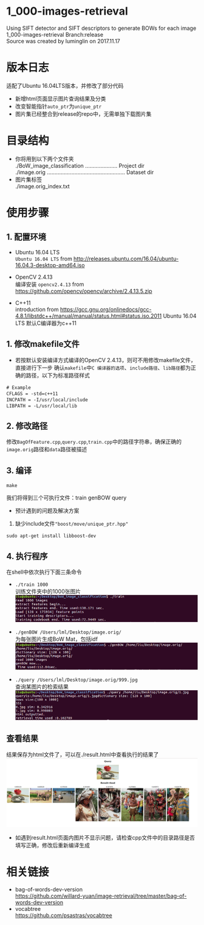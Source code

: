 # 1_000-images-retrieval
Using SIFT detector and SIFT descriptors to generate BOWs for each image <br>
1_000-images-retrieval Branch:release<br>
Source was created by luminglin on 2017.11.17<br>

# 版本日志
适配了Ubuntu 16.04LTS版本，并修改了部分代码
* 新增html页面显示图片查询结果及分类
* 改变智能指针`auto_ptr`为`unique_ptr`
* 图片集已经整合到release的repo中，无需单独下载图片集

# 目录结构
* 你将用到以下两个文件夹<br>
./BoW_image_classification ..................... Project dir<br>
./image.orig ................................................... Dataset dir<br>
* 图片集标签<br>
./image.orig_index.txt<br>

# 使用步骤

## 1. 配置环境
* Ubuntu 16.04 LTS<br>
`Ubuntu 16.04 LTS` from http://releases.ubuntu.com/16.04/ubuntu-16.04.3-desktop-amd64.iso <br>

* OpenCV 2.4.13<br>
编译安装 `opencv2.4.13` from https://github.com/opencv/opencv/archive/2.4.13.5.zip <br>

* C++11<br>
introduction from https://gcc.gnu.org/onlinedocs/gcc-4.8.1/libstdc++/manual/manual/status.html#status.iso.2011
Ubuntu 16.04 LTS 默认C编译器为c++11

## 1. 修改makefile文件
* 若按默认安装编译方式编译的OpenCV 2.4.13，则可不用修改makefile文件，直接进行下一步
确认`makefile`中`C 编译器的选项`、`include路径`、`lib路径`都为正确的路径，以下为标准路径样式<br>
```
# Example
CFLAGS = -std=c++11
INCPATH = -I/usr/local/include
LIBPATH = -L/usr/local/lib
```

## 2. 修改路径
修改`BagOfFeature.cpp`,`query.cpp`,`train.cpp`中的路径字符串，确保正确的`image.orig`路径和`data`路径被描述

## 3. 编译
```
make
```
我们将得到三个可执行文件：train genBOW query<br>
* 预计遇到的问题及解决方案<br>
 1.  缺少include文件`"boost/move/unique_ptr.hpp"`<br>
```
sudo apt-get install libboost-dev
```

## 4. 执行程序
在shell中依次执行下面三条命令

* `./train 1000`<br>
    训练文件夹中的1000张图片<br>
![train](https://github.com/Tsingtong/1_000-images-classification/raw/release/Screenshots/train.png)

* `./genBOW /Users/lml/Desktop/image.orig/`<br>
    为每张图片生成BoW Mat，包括idf<br>
![genBOW](https://github.com/Tsingtong/1_000-images-classification/raw/release/Screenshots/genBOW.png)

* `./query /Users/lml/Desktop/image.orig/999.jpg`<br>
    查询某图片的检索结果<br>
![query](https://github.com/Tsingtong/1_000-images-classification/raw/release/Screenshots/query.png)

## 查看结果
   结果保存为html文件了，可以在./result.html中查看执行的结果了
![result](https://github.com/Tsingtong/1_000-images-classification/raw/release/Screenshots/result.png)
* 如遇到result.html页面内图片不显示问题，请检查cpp文件中的目录路径是否填写正确，修改后重新编译生成

# 相关链接
* bag-of-words-dev-version<br>
https://github.com/willard-yuan/image-retrieval/tree/master/bag-of-words-dev-version
* vocabtree<br>
https://github.com/psastras/vocabtree
